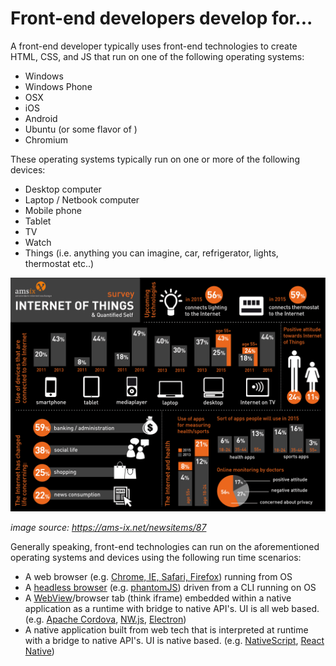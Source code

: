 # Front-end developers develop for...

A front-end developer typically uses front-end technologies to create HTML, CSS, and JS that run on one of the following operating systems:

* Windows
* Windows Phone
* OSX
* iOS
* Android
* Ubuntu (or some flavor of )
* Chromium

These operating systems typically run on one or more of the following devices:

* Desktop computer
* Laptop / Netbook computer
* Mobile phone
* Tablet
* TV
* Watch
* Things (i.e. anything you can imagine, car, refrigerator, lights, thermostat etc..)

![](../images/fd-devs-for.jpeg "https://ams-ix.net/newsitems/87")

<cite>image source: <a href="https://ams-ix.net/newsitems/87">https://ams-ix.net/newsitems/87</a></cite>

Generally speaking, front-end technologies can run on the aforementioned operating systems and devices using the following run time scenarios:

* A web browser (e.g. [Chrome, IE, Safari, Firefox](http://outdatedbrowser.com/en)) running from OS
* A [headless browser](https://en.wikipedia.org/wiki/Headless_browser) (e.g. [phantomJS](http://phantomjs.org/)) driven from a CLI running on OS
* A [WebView](http://wiki.awesomium.com/general-use/introduction-to-web-views.html)/browser tab (think iframe) embedded within a native application as a runtime with bridge to native API's. UI is all web based. (e.g. [Apache Cordova](https://cordova.apache.org/), [NW.js](http://nwjs.io/), [Electron](http://electron.atom.io/))
* A native application built from web tech that is interpreted at runtime with a bridge to native API's. UI is native based. (e.g. [NativeScript](https://www.nativescript.org/), [React Native](https://facebook.github.io/react-native/))


 






